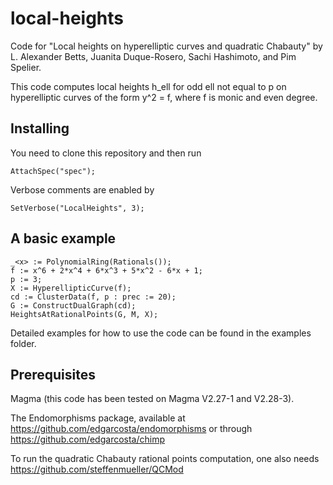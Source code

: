 # local-heights
Code for "Local heights on hyperelliptic curves and quadratic Chabauty" by L. Alexander Betts, Juanita Duque-Rosero, Sachi Hashimoto, and Pim Spelier.

This code computes local heights h_ell for odd ell not equal to p on hyperelliptic curves of the form y^2 = f, where f is monic and even degree.

Installing
--
You need to clone this repository and then run
```
AttachSpec("spec");
```

Verbose comments are enabled by
```
SetVerbose("LocalHeights", 3);
```

A basic example
--
```
_<x> := PolynomialRing(Rationals());
f := x^6 + 2*x^4 + 6*x^3 + 5*x^2 - 6*x + 1;
p := 3;
X := HyperellipticCurve(f);
cd := ClusterData(f, p : prec := 20);
G := ConstructDualGraph(cd);
HeightsAtRationalPoints(G, M, X);
```

Detailed examples for how to use the code can be found in the examples folder.


Prerequisites
--
Magma (this code has been tested on Magma V2.27-1 and V2.28-3).

The Endomorphisms package, available at https://github.com/edgarcosta/endomorphisms or through https://github.com/edgarcosta/chimp

To run the quadratic Chabauty rational points computation, one also needs https://github.com/steffenmueller/QCMod
